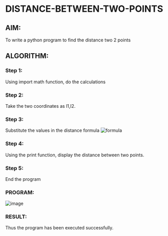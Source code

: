 # DISTANCE-BETWEEN-TWO-POINTS

## AIM:
To write a python program to find the distance two 2 points
## ALGORITHM:
### Step 1: 
Using import math function, do the calculations
### Step 2: 
Take the two coordinates as l1,l2.
### Step 3: 
Substitute the values in the distance formula  ![formula](/formula.JPG)
### Step 4: 
Using the print function, display the distance between two points.
### Step 5: 
End the program
### PROGRAM:
  ![image](https://github.com/ezhilnevedha/DISTANCE-BETWEEN-TWO-POINTS/assets/140057992/930fc120-ee46-4135-97ad-f2c816fe25f1)


### RESULT:
Thus the program has been executed successfully.
